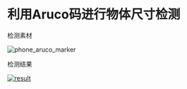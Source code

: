 # 利用Aruco码进行物体尺寸检测

检测素材

![phone_aruco_marker](https://cdn.jsdelivr.net/gh/Code-Newborn/PicBed@main/img/2022/02/06/phone_aruco_marker-225155.jpg)

检测结果

[![result](https://cdn.jsdelivr.net/gh/Code-Newborn/PicBed@main/img/2022/02/06/result-225208.png)](https://www.youtube.com/watch?v=lbgl2u6KrDU)

